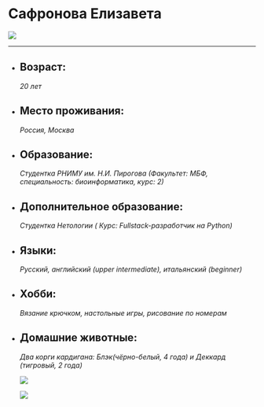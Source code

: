 # **Сафронова Елизавета** 

![](https://sun9-88.userapi.com/impf/c841239/v841239936/535d1/J6XxjoiX0PY.jpg?size=1688x1721&quality=96&sign=b442343c0f10453fcc5719ba0d147300&type=album)

_______

* ## **Возраст:**   
  _20 лет_
  
* ## **Место проживания:**
    _Россия, Москва_
* ## **Образование:** 
  _Cтудентка РНИМУ им. Н.И. Пирогова (Факультет: МБФ, специальность: биоинформатика, курс: 2)_
* ## **Дополнительное образование:**
   _Студентка Нетологии ( Курс: Fullstack-разработчик на Python)_
* ## **Языки:**
  _Русский, английский (upper intermediate), итальянский (beginner)_
* ## **Хобби:**
  _Вязание крючком, настольные игры, рисование по номерам_
* ## **Домашние животные:**
  _Два корги кардигана: Блэк(чёрно-белый, 4 года) и Деккард (тигровый, 2 года)_

  ![](https://sun9-31.userapi.com/impg/BFTrs2AjOws6RbBv1sCMsQKw3aqb55YzrPiANA/vUM8jZTjK0U.jpg?size=1280x1280&quality=95&sign=f7d050c0008d3798486f8918e860b54c&type=album)

  
  ![](photo_2022-10-26_08-56-05.jpg)
